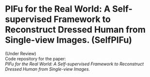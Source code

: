 # PIFu for the Real World: A Self-supervised Framework to Reconstruct Dressed Human from Single-view Images. (SelfPIFu)<br />
(Under Review)<br />
Code repository for the paper:<br />
*PIFu for the Real World: A Self-supervised Framework to Reconstruct Dressed Human from Single-view Images.*


